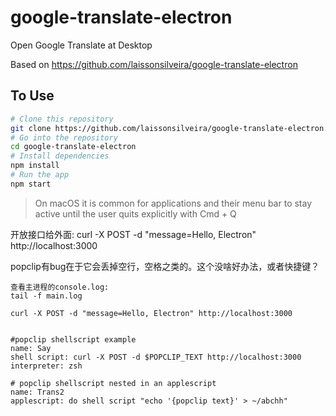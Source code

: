 # google-translate-electron

Open Google Translate at Desktop

Based on https://github.com/laissonsilveira/google-translate-electron

## To Use

```bash
# Clone this repository
git clone https://github.com/laissonsilveira/google-translate-electron.git
# Go into the repository
cd google-translate-electron
# Install dependencies
npm install
# Run the app
npm start
```

> On macOS it is common for applications and their menu bar to stay active until the user quits explicitly with Cmd + Q


开放接口给外面: curl -X POST -d "message=Hello, Electron" http://localhost:3000

popclip有bug在于它会丢掉空行，空格之类的。这个没啥好办法，或者快捷键？


```
查看主进程的console.log:
tail -f main.log

curl -X POST -d "message=Hello, Electron" http://localhost:3000


#popclip shellscript example  
name: Say
shell script: curl -X POST -d $POPCLIP_TEXT http://localhost:3000
interpreter: zsh

# popclip shellscript nested in an applescript 
name: Trans2
applescript: do shell script "echo '{popclip text}' > ~/abchh"
```
